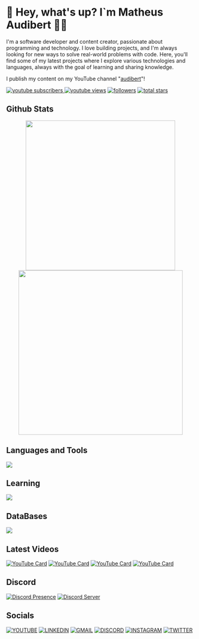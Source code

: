 # 👋 Hey, what's up? I`m Matheus Audibert 👨‍💻

I'm a software developer and content creator, passionate about programming and technology. I love building projects, and I'm always looking for new ways to solve real-world problems with code. Here, you'll find some of my latest projects where I explore various technologies and languages, always with the goal of learning and sharing knowledge.

I publish my content on my YouTube channel "[audibert](https://www.youtube.com/@audibert)"!

<p align="left">
      <a href="https://www.youtube.com/channel/UCIO1e3zJ-c2oQCWnmY4nqIQ?sub_confirmation=1">
         <img alt="youtube subscribers" title="Subscribe to my YouTube channel" src="https://custom-icon-badges.demolab.com/youtube/channel/subscribers/UCIO1e3zJ-c2oQCWnmY4nqIQ?color=%23E05D44&label=SUBSCRIBE&logo=video&logoColor=white&style=for-the-badge&labelColor=CE4630"/>
    </a> 
      <a href="https://www.youtube.com/channel/UCIO1e3zJ-c2oQCWnmY4nqIQ">
         <img alt="youtube views" title="YouTube views" src="https://custom-icon-badges.demolab.com/youtube/channel/views/UCIO1e3zJ-c2oQCWnmY4nqIQ?color=%23E1AD0E&logo=eye&logoColor=white&style=for-the-badge&labelColor=C79600"/></a> 
      <a href="https://github.com/matheusaudibert?tab=followers">
         <img alt="followers" title="Follow me on Github" src="https://custom-icon-badges.demolab.com/github/followers/matheusaudibert?color=236ad3&labelColor=1155ba&style=for-the-badge&logo=person-add&label=Follow&logoColor=white"/></a>
      <a href="https://github.com/matheusaudibert?tab=repositories&sort=stargazers">
         <img alt="total stars" title="Total stars on GitHub" src="https://custom-icon-badges.demolab.com/github/stars/matheusaudibert?color=55960c&style=for-the-badge&labelColor=488207&logo=star"/></a>
</p>

## Github Stats
<div align="center">
      <img width="400px" src="https://github-readme-stats.vercel.app/api?username=matheusaudibert&theme=blue_navy&hide_border=true&include_all_commits=false&count_private=false"/>
      <img width="439px" src="https://github-readme-streak-stats.herokuapp.com/?user=matheusaudibert&theme=blue_navy&hide_border=true"/>
</div>

## Languages and Tools

<img src="https://skillicons.dev/icons?i=js,nodejs,python,cpp,c,discordjs,html,css,vscode,git,github" />


## Learning

<img src="https://skillicons.dev/icons?i=ts,react,next" />

## DataBases

<img src="https://skillicons.dev/icons?i=mysql,postgres,mongo" />

## Latest Videos

[![YouTube Card](https://youtube-cards-0wtu.onrender.com/api/RcBNKG2X6jU?width=250&theme=github&max_title_lines=1&show_duration=false)](https://youtube.com/watch?v=RcBNKG2X6jU)
[![YouTube Card](https://youtube-cards-0wtu.onrender.com/api/3sJCXoxgbHQ?width=250&theme=github&max_title_lines=1&show_duration=false)](https://youtube.com/watch?v=3sJCXoxgbHQ)
[![YouTube Card](https://youtube-cards-0wtu.onrender.com/api/UT8Z3U5gDsc?width=250&theme=github&max_title_lines=1&show_duration=false)](https://youtube.com/watch?v=UT8Z3U5gDsc)
[![YouTube Card](https://youtube-cards-0wtu.onrender.com/api/GhN3iw0YLWQ?width=250&theme=github&max_title_lines=1&show_duration=false)](https://youtube.com/watch?v=GhN3iw0YLWQ)

## Discord

[![Discord Presence](https://lanyard.cnrad.dev/api/1274150219482660897?hideStatus=true&hideClan=true&animatedDecoration=true&hideBadges=true&theme=dark)](https://discord.com/users/1274150219482660897)
[![Discord Server](https://discord-invite-readme.onrender.com/invite/1112920281367973900)](https://discord.gg/t86nFuCrbj)

## Socials
[![YOUTUBE](https://go-skill-icons.vercel.app/api/icons?i=youtube)](https://www.youtube.com/@audibert)
[![LINKEDIN](https://go-skill-icons.vercel.app/api/icons?i=linkedin)](https://www.linkedin.com/in/matheusaudibert/)
[![GMAIL](https://skillicons.dev/icons?i=gmail)](mailto:audibertmatheus2019@gmail.com)
[![DISCORD](https://skillicons.dev/icons?i=discord)](https://discord.com/users/1274150219482660897)
[![INSTAGRAM](https://skillicons.dev/icons?i=instagram)](https://www.instagram.com/tlvzaudibert)
[![TWITTER](https://skillicons.dev/icons?i=twitter)](https://x.com/audiberttt)
